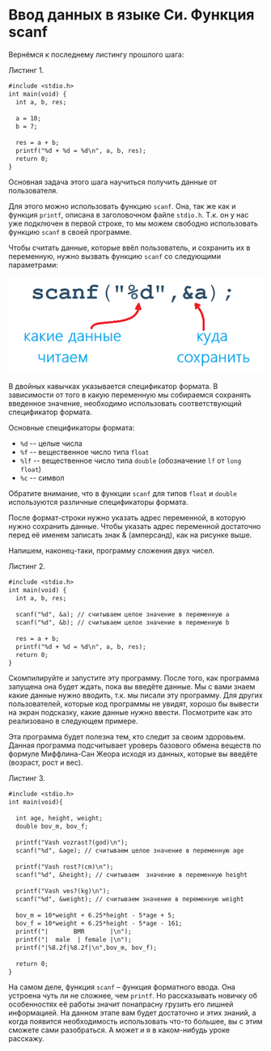 # Ввод данных в языке Си. Функция scanf

Вернёмся к последнему листингу прошлого шага:

Листинг 1.
```
#include <stdio.h>
int main(void) {
  int a, b, res;

  a = 10;
  b = 7;

  res = a + b;
  printf("%d + %d = %d\n", a, b, res);
  return 0;
}
```

Основная задача этого шага научиться получить данные от пользователя.

Для этого можно использовать функцию `scanf`. Она, так же как и функция `printf`, описана в заголовочном файле `stdio.h`. Т.к. он у нас уже подключен в первой строке, то мы можем свободно использовать функцию `scanf` в своей программе.

Чтобы считать данные, которые ввёл пользователь, и сохранить их в переменную, нужно вызвать функцию `scanf` со следующими параметрами:

![Общий синтаксис функции scanf](./scanf.png)

В двойных кавычках указывается спецификатор формата. В зависимости от того в какую переменную мы собираемся сохранять введенное значение, необходимо использовать соответствующий спецификатор формата.

Основные спецификаторы формата:

- `%d`   -- целые числа
- `%f`   -- вещественное число типа `float`
- `%lf`  -- вещественное число типа `double` (обозначение `lf` от `long float`)
- `%c`   -- символ

Обратите внимание, что в функции `scanf` для типов `float` и `double` используются различные спецификаторы формата.

После формат-строки нужно указать адрес переменной, в которую нужно сохранить данные. Чтобы указать адрес переменной достаточно перед её именем записать знак & (амперсанд), как на рисунке выше.

Напишем, наконец-таки, программу сложения двух чисел.

Листинг 2.
```
#include <stdio.h>
int main(void) {
  int a, b, res;

  scanf("%d", &a); // считываем целое значение в переменную a
  scanf("%d", &b); // считываем целое значение в переменную b

  res = a + b;
  printf("%d + %d = %d\n", a, b, res);
  return 0;
}
```

Скомпилируйте и запустите эту программу. После того, как программа запущена она будет ждать, пока вы введёте данные. Мы с вами знаем какие данные нужно вводить, т.к. мы писали эту программу. Для других пользователей, которые код программы не увидят, хорошо бы вывести на экран подсказку, какие данные нужно ввести. Посмотрите как это реализовано в следующем примере.

Эта программа будет полезна тем, кто следит за своим здоровьем. Данная программа подсчитывает уроверь базового обмена веществ по формуле Миффлина-Сан Жеора исходя из данных, которые вы введёте (возраст, рост и вес).

Листинг 3.
```
#include <stdio.h>
int main(void){

  int age, height, weight;
  double bov_m, bov_f;

  printf("Vash vozrast?(god)\n");
  scanf("%d", &age); // считываем целое значение в переменную age

  printf("Vash rost?(cm)\n");
  scanf("%d", &height); // считываем  значение в переменную height

  printf("Vash ves?(kg)\n");
  scanf("%d", &weight); // считываем значение в переменную weight

  bov_m = 10*weight + 6.25*height - 5*age + 5;
  bov_f = 10*weight + 6.25*height - 5*age - 161;
  printf("|       BMR       |\n");
  printf("|  male  | female |\n");
  printf("|%8.2f|%8.2f|\n",bov_m, bov_f);

  return 0;
}
```

На самом деле, функция `scanf` – функция форматного ввода. Она устроена чуть ли не сложнее, чем `printf`. Но рассказывать новичку об особенностях её работы значит понапрасну грузить его лишней информацией. На данном этапе вам будет достаточно и этих знаний, а когда появится необходимость использовать что-то большее, вы с этим сможете сами разобраться. А может и я в каком-нибудь уроке расскажу.